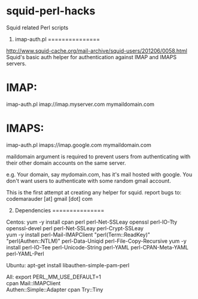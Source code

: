 squid-perl-hacks
================

Squid related Perl scripts

1. imap-auth.pl
===============

http://www.squid-cache.org/mail-archive/squid-users/201206/0058.html
Squid's basic auth helper for authentication against IMAP and IMAPS servers.

IMAP:
=====
imap-auth.pl imap://imap.myserver.com mymaildomain.com

IMAPS:
======
imap-auth.pl imaps://imap.google.com mymaildomain.com

maildomain argument is required to prevent users from authenticating with their other domain accounts
on the same server.

e.g.
Your domain, say mydomain.com, has it's mail hosted with google. You don't want users to authenticate
with some random gmail account.


This is the first attempt at creating any helper for squid.
report bugs to: codemarauder [at] gmail [dot] com

2. Dependencies
===============

Centos: 
 yum -y install cpan perl perl-Net-SSLeay openssl perl-IO-Tty openssl-devel perl perl-Net-SSLeay perl-Crypt-SSLeay  
 yum -y install perl-Mail-IMAPClient  "perl(Term::ReadKey)"  "perl(Authen::NTLM)"  perl-Data-Uniqid  perl-File-Copy-Recursive 
 yum -y install perl-IO-Tee perl-Unicode-String  perl-YAML perl-CPAN-Meta-YAML perl-YAML-Perl  

Ubuntu: 
apt-get install libauthen-simple-pam-perl 

All: 
 export PERL_MM_USE_DEFAULT=1  
 cpan  Mail::IMAPClient  
 Authen::Simple::Adapter 
 cpan Try::Tiny 
